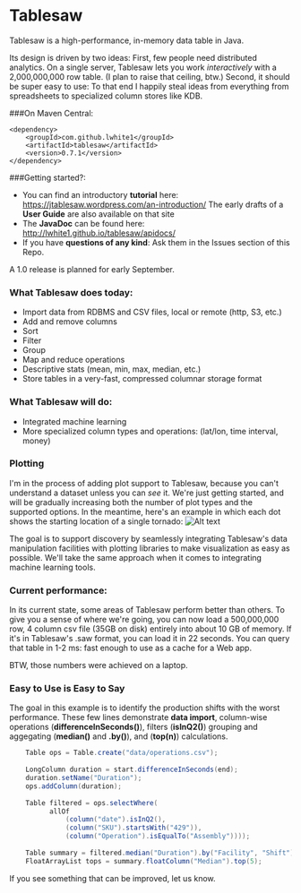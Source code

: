 Tablesaw
=======
   
Tablesaw is a high-performance, in-memory data table in Java. 

Its design is driven by two ideas: First, few people need distributed analytics. 
On a single server, Tablesaw lets you work _interactively_ with a 2,000,000,000 row table. 
(I plan to raise that ceiling, btw.) Second, it should be super easy to use: To that end I happily 
steal ideas from everything from spreadsheets to specialized column stores like KDB.

###On Maven Central:

    <dependency>
        <groupId>com.github.lwhite1</groupId>
        <artifactId>tablesaw</artifactId>
        <version>0.7.1</version>
    </dependency>

###Getting started?:

* You can find an introductory __tutorial__ here: https://jtablesaw.wordpress.com/an-introduction/ The early drafts of a __User Guide__ are also available on that site
* The __JavaDoc__ can be found here: http://lwhite1.github.io/tablesaw/apidocs/
* If you have __questions of any kind__: Ask them in the Issues section of this Repo.
 
A 1.0 release is planned for early September.  

### What Tablesaw does today: 
* Import data from RDBMS and CSV files, local or remote (http, S3, etc.)
* Add and remove columns
* Sort 
* Filter
* Group
* Map and reduce operations
* Descriptive stats (mean, min, max, median, etc.)
* Store tables in a very-fast, compressed columnar storage format

### What Tablesaw will do:
* Integrated machine learning
* More specialized column types and operations: (lat/lon, time interval, money)

### Plotting
I'm in the process of adding plot support to Tablesaw, because you can't understand a dataset unless you can _see_ it. We're just getting started, and will be gradually increasing both the number of plot types and the supported options. In the meantime, here's an example in which each dot shows the starting location of a single tornado: 
![Alt text](https://jtablesaw.files.wordpress.com/2016/07/tornados.png?w=809)

The goal is to support discovery by seamlessly integrating Tablesaw's data manipulation facilities with plotting libraries to make visualization as easy as possible. We'll take the same approach when it comes to integrating machine learning tools. 

### Current performance:
In its current state, some areas of Tablesaw perform better than others. To give you a sense of where we're going, you can now load a 500,000,000 row, 4 column csv file (35GB on disk) entirely into about 10 GB of memory. If it's in Tablesaw's .saw format, you can load it in 22 seconds. You can query that table in 1-2 ms: fast enough to use as a cache for a Web app.

BTW, those numbers were achieved on a laptop.

### Easy to Use is Easy to Say
The goal in this example is to identify the production shifts with the worst performance. These few lines demonstrate __data import__, column-wise operations (__differenceInSeconds()__), filters (__isInQ2()__) grouping and aggegating (__median()__ and __.by()__), and (__top(n)__) calculations. 

```java
    Table ops = Table.create("data/operations.csv");                             // load data
    
    LongColumn duration = start.differenceInSeconds(end);                        // calc duration
    duration.setName("Duration");
    ops.addColumn(duration);
    
    Table filtered = ops.selectWhere(                                            // filter
          allOf
              (column("date").isInQ2(),
              (column("SKU").startsWith("429")),
              (column("Operation").isEqualTo("Assembly"))));
   
    Table summary = filtered.median("Duration").by("Facility", "Shift");         // group medians
    FloatArrayList tops = summary.floatColumn("Median").top(5);                  // get "slowest"

```
If you see something that can be improved, let us know.
